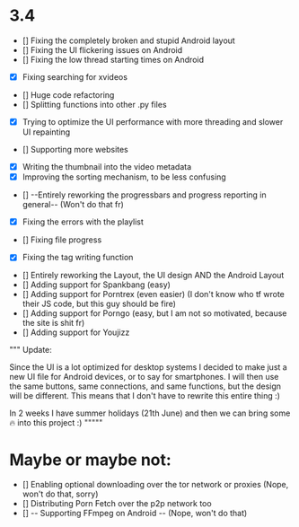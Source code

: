 # 3.4
- [] Fixing the completely broken and stupid Android layout
- [] Fixing the UI flickering issues on Android
- [] Fixing the low thread starting times on Android
- [x] Fixing searching for xvideos
- [] Huge code refactoring
- [] Splitting functions into other .py files
- [x] Trying to optimize the UI performance with more threading and slower UI repainting
- [] Supporting more websites
- [x] Writing the thumbnail into the video metadata
- [x] Improving the sorting mechanism, to be less confusing
- []  --Entirely reworking the progressbars and progress reporting in general-- (Won't do that fr)
- [x] Fixing the errors with the playlist
- [] Fixing file progress
- [x] Fixing the tag writing function
- [] Entirely reworking the Layout, the UI design AND the Android Layout
- [] Adding support for Spankbang (easy)
- [] Adding support for Porntrex (even easier) (I don't know who tf wrote their JS code, but this guy should be fire)
- [] Adding support for Porngo (easy, but I am not so motivated, because the site is shit fr)
- [] Adding support for Youjizz

"""
Update:

Since the UI is a lot optimized for desktop systems I decided to make just a new UI file for Android devices, or to say
for smartphones. I will then use the same buttons, same connections, and same functions, but the design will be different.
This means that I don't have to rewrite this entire thing :)


In 2 weeks I have summer holidays (21th June) and then we can bring some 🔥 into this project :)
"""""

# Maybe or maybe not:
- [] Enabling optional downloading over the tor network or proxies (Nope, won't do that, sorry)
- [] Distributing Porn Fetch over the p2p network too
- [] -- Supporting FFmpeg on Android -- (Nope, won't do that)
